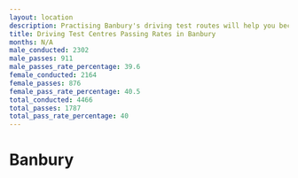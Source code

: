 ```yaml
---
layout: location
description: Practising Banbury's driving test routes will help you become more confident in your gear-changing abilities.
title: Driving Test Centres Passing Rates in Banbury
months: N/A
male_conducted: 2302
male_passes: 911
male_passes_rate_percentage: 39.6
female_conducted: 2164
female_passes: 876
female_pass_rate_percentage: 40.5
total_conducted: 4466
total_passes: 1787
total_pass_rate_percentage: 40
---
```


# Banbury
